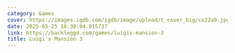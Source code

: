 ```yaml
---
category: Games
cover: https://images.igdb.com/igdb/image/upload/t_cover_big/co22a9.jpg
date: 2025-05-25 16:30:04.915737
link: https://backloggd.com/games/luigis-mansion-3
title: Luigi's Mansion 3
---
```

